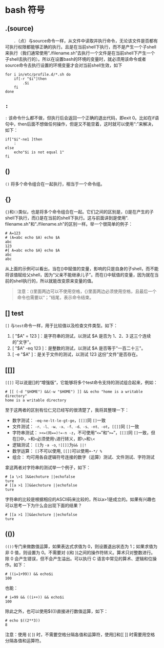 # bash 符号

## .(source)

　　`.`（点）与source命令一样，从文件中读取并执行命令，无论该文件是否都有可执行权限都能够正确的执行。且是在当前shell下执行，而不是产生一个子shell来执行（我们通常使用“./filename.sh”去执行一个文件是在当前shell下产生一个子shell去执行的）。所以在设置bash的环境的变量时，就必须用该命令或者source命令去执行设置的环境变量才会对当前shell生效，如下

	for i in/etc/profile.d/*.sh do
		if[-r "$i"]then
			.$i
		fi
	done

## `:`

`:` 该命令什么都不做，但执行后会返回一个正确的退出代码，即exit 0。比如在if语句中，then后面不想做任何操作，但是又不能空着，这时就可以使用“:”来解决，如下：

	if["$i"-ne1 ]then
		:
	else
		echo"$i is not equal 1"
	fi

## ()

`()` 将多个命令组合在一起执行，相当于一个命令组。

## {}

`{}`和`()`类似，也是将多个命令组合在一起。它们之间的区别是，()是在产生的子shell下执行，而{}是在当前的shell下执行。这与前面讲到是使用". filename.sh"和"./filename.sh"的区别一样。举一个很简单的例子：

	# A=123
	# (A=abc echo $A) echo $A
	abc
	123
	#{ A=abc echo $A} echo $A
	abc
	abc

从上面的示例可以看出，当在()中赋值的变量，影响的只是自身的子shell，而不能将该值赋给父shell，因为“父亲不能继承儿子”。而在{}中赋值的变量，因为就在当前的shell执行的，所以就能改变原来变量的值。

> 注意：()里面两边可以不使用空格，{}里面两边必须使用空格，且最后一个命令也需要以“；”结尾，表示命令结束。

## [] test

`[]` 与`test`命令一样，用于比较值以及检查文件类型。如下：

1. [ "$A" = 123 ]：是字符串的测试，以测试 $A 是否为 1、2、3 这三个连续的"文字"。
2. [ "$A" -eq 123 ]：是整数的测试，以测试 $A 是否等于"一百二十三"。
3. [ -e "$A" ]：是关于文件的测试，以测试 123 这份"文件"是否存在。

## [[]]

`[[]]` 可以说是[]的“增强版”，它能够将多个test命令支持的测试组合起来，例如：

	# [[ (-d "$HOME") &&(-w "$HOME") ]] && echo "home is a writable directory"
	home is a writable directory

至于这两者的区别有位仁兄已经写的很清楚了，我将其整理一下：

* 数字测试： `-eq-ne-lt-le-gt-ge`，`[[]]`同 `[]`一致
* 文件测试： `-r、-l、-w、-x、-f、-d、-s、-nt、-ot`，`[[]]`同 `[]`一致
* 字符串测试： `><=(同==)!=-n -z`，不可使用“`<=`”和“`>=`”，`[[]]`同 `[]`一致，但在[]中，`>`和`<`必须使用`\`进行转义，即`\>`和`\<`
* 逻辑测试： `[]`为 `-a -o`, `![[]]`为`&& ||!`
* 数学运算： `[]`不可以使用, `[[]]`可以使用`+-*/ %`
* 组合： 均可用各自逻辑符号连接的数字（运算）测试、文件测试、字符测试

拿这两者对字符串的测试举一个例子，如下：

	# [a \>1 ]&&echoture ||echofalse
	ture
	# [[a >1 ]]&&echoture ||echofalse
	ture

字符串的比较是根据相应的ASCII码来比较的，所以a>1是成立的。如果有兴趣也可以思考一下为什么会出现下面的结果？

	# [[a >1 ]]&&echoture ||echofalse
	ture

## (())

`(())`专门来做数值运算，如果表达式求值为 0，则设置退出状态为 1；如果求值为非 0 值，则设置为 0。不需要对 ((和 ))之间的操作符转义。算术只对整数进行。除 0 会产生错误，但不会产生溢出。可以执行 C 语言中常见的算术、逻辑和位操作。如下：

	# ((i=1+99)) && echo$i
	100

也能：

	# i=99 && ((i++)) && echo$i
	100

除此之外，也可以使用$(())直接进行数值运算，如下：

	# echo $((2**3))
	8

注意：使用 (( )) 时，不需要空格分隔各值和运算符，使用[]和[[ ]] 时需要用空格分隔各值和运算符。


